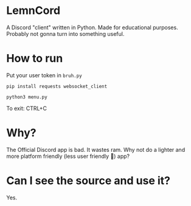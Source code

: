 # LemnCord
A Discord "client" written in Python. Made for educational purposes. Probably not gonna turn into something useful.

# How to run
Put your user token in `bruh.py`

`pip install requests websocket_client`

`python3 menu.py`

To exit: CTRL+C

# Why?
The Official Discord app is bad. It wastes ram. Why not do a lighter and more platform friendly (less user friendly 😬) app?

# Can I see the source and use it?
Yes.
